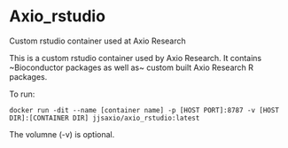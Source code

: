 # Axio_rstudio
Custom rstudio container used at Axio Research

This is a custom rstudio container used by Axio Research. It contains ~Bioconductor packages as well as~ custom built Axio Research R packages.

To run:

```
docker run -dit --name [container name] -p [HOST PORT]:8787 -v [HOST DIR]:[CONTAINER DIR] jjsaxio/axio_rstudio:latest
```

The volumne (-v) is optional.
